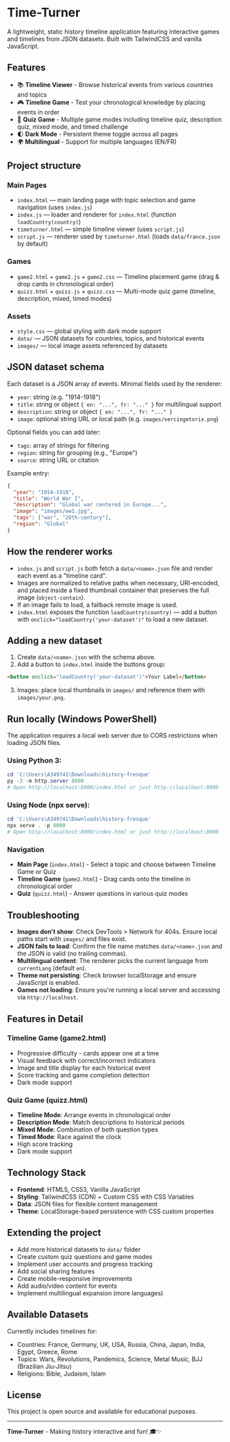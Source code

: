# Time-Turner

A lightweight, static history timeline application featuring interactive games and timelines from JSON datasets. Built with TailwindCSS and vanilla JavaScript.

## Features

- 📚 **Timeline Viewer** - Browse historical events from various countries and topics
- 🎮 **Timeline Game** - Test your chronological knowledge by placing events in order
- 🧠 **Quiz Game** - Multiple game modes including timeline quiz, description quiz, mixed mode, and timed challenge
- 🌓 **Dark Mode** - Persistent theme toggle across all pages
- 🌍 **Multilingual** - Support for multiple languages (EN/FR)

## Project structure

### Main Pages
- `index.html` — main landing page with topic selection and game navigation (uses `index.js`)
- `index.js` — loader and renderer for `index.html` (function `loadCountry(country)`)
- `timeturner.html` — simple timeline viewer (uses `script.js`)
- `script.js` — renderer used by `timeturner.html` (loads `data/france.json` by default)

### Games
- `game2.html` + `game2.js` + `game2.css` — Timeline placement game (drag & drop cards in chronological order)
- `quizz.html` + `quizz.js` + `quizz.css` — Multi-mode quiz game (timeline, description, mixed, timed modes)

### Assets
- `style.css` — global styling with dark mode support
- `data/` — JSON datasets for countries, topics, and historical events
- `images/` — local image assets referenced by datasets

## JSON dataset schema
Each dataset is a JSON array of events. Minimal fields used by the renderer:

- `year`: string (e.g. "1914-1918")
- `title`: string or object `{ en: "...", fr: "..." }` for multilingual support
- `description`: string or object `{ en: "...", fr: "..." }`
- `image`: optional string URL or local path (e.g. `images/vercingetorix.png`)

Optional fields you can add later:
- `tags`: array of strings for filtering
- `region`: string for grouping (e.g., "Europe")
- `source`: string URL or citation

Example entry:

```json
{
  "year": "1914-1918",
  "title": "World War I",
  "description": "Global war centered in Europe...",
  "image": "images/ww1.jpg",
  "tags": ["war", "20th-century"],
  "region": "Global"
}
```

## How the renderer works
- `index.js` and `script.js` both fetch a `data/<name>.json` file and render each event as a "timeline card".
- Images are normalized to relative paths when necessary, URI-encoded, and placed inside a fixed thumbnail container that preserves the full image (`object-contain`).
- If an image fails to load, a fallback remote image is used.
- `index.html` exposes the function `loadCountry(country)` — add a button with `onclick="loadCountry('your-dataset')"` to load a new dataset.

## Adding a new dataset
1. Create `data/<name>.json` with the schema above.
2. Add a button to `index.html` inside the buttons group:

```html
<button onclick="loadCountry('your-dataset')">Your Label</button>
```

3. Images: place local thumbnails in `images/` and reference them with `images/your.png`.

## Run locally (Windows PowerShell)

The application requires a local web server due to CORS restrictions when loading JSON files.

### Using Python 3:
```powershell
cd 'C:\Users\A349741\Downloads\history-fresque'
py -3 -m http.server 8000
# Open http://localhost:8000/index.html or just http://localhost:8000
```

### Using Node (npx serve):
```powershell
cd 'C:\Users\A349741\Downloads\history-fresque'
npx serve . -p 8000
# Open http://localhost:8000/index.html or just http://localhost:8000
```

### Navigation
- **Main Page** (`index.html`) - Select a topic and choose between Timeline Game or Quiz
- **Timeline Game** (`game2.html`) - Drag cards onto the timeline in chronological order
- **Quiz** (`quizz.html`) - Answer questions in various quiz modes

## Troubleshooting
- **Images don't show**: Check DevTools > Network for 404s. Ensure local paths start with `images/` and files exist.
- **JSON fails to load**: Confirm the file name matches `data/<name>.json` and the JSON is valid (no trailing commas).
- **Multilingual content**: The renderer picks the current language from `currentLang` (default `en`).
- **Theme not persisting**: Check browser localStorage and ensure JavaScript is enabled.
- **Games not loading**: Ensure you're running a local server and accessing via `http://localhost`.

## Features in Detail

### Timeline Game (game2.html)
- Progressive difficulty - cards appear one at a time
- Visual feedback with correct/incorrect indicators
- Image and title display for each historical event
- Score tracking and game completion detection
- Dark mode support

### Quiz Game (quizz.html)
- **Timeline Mode**: Arrange events in chronological order
- **Description Mode**: Match descriptions to historical periods
- **Mixed Mode**: Combination of both question types
- **Timed Mode**: Race against the clock
- High score tracking
- Dark mode support

## Technology Stack
- **Frontend**: HTML5, CSS3, Vanilla JavaScript
- **Styling**: TailwindCSS (CDN) + Custom CSS with CSS Variables
- **Data**: JSON files for flexible content management
- **Theme**: LocalStorage-based persistence with CSS custom properties

## Extending the project
- Add more historical datasets to `data/` folder
- Create custom quiz questions and game modes
- Implement user accounts and progress tracking
- Add social sharing features
- Create mobile-responsive improvements
- Add audio/video content for events
- Implement multilingual expansion (more languages)

## Available Datasets
Currently includes timelines for:
- Countries: France, Germany, UK, USA, Russia, China, Japan, India, Egypt, Greece, Rome
- Topics: Wars, Revolutions, Pandemics, Science, Metal Music, BJJ (Brazilian Jiu-Jitsu)
- Religions: Bible, Judaism, Islam

## License
This project is open source and available for educational purposes.

---

**Time-Turner** - Making history interactive and fun! 🎓✨
